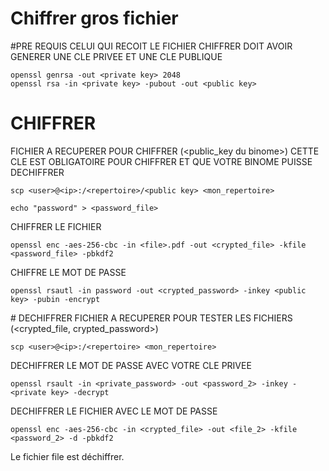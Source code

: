 # Chiffrer gros fichier

#PRE REQUIS
CELUI QUI RECOIT LE FICHIER CHIFFRER DOIT AVOIR GENERER UNE CLE PRIVEE ET UNE CLE PUBLIQUE
```
openssl genrsa -out <private key> 2048
openssl rsa -in <private key> -pubout -out <public key> 
```


# CHIFFRER

FICHIER A RECUPERER POUR CHIFFRER (<public_key du binome>)
CETTE CLE EST OBLIGATOIRE POUR CHIFFRER ET QUE VOTRE BINOME PUISSE DECHIFFRER  
```
scp <user>@<ip>:/<repertoire>/<public key> <mon_repertoire>
```


```
echo "password" > <password_file> 
```

CHIFFRER LE FICHIER
```
openssl enc -aes-256-cbc -in <file>.pdf -out <crypted_file> -kfile <password_file> -pbkdf2 
```

CHIFFRE LE MOT DE PASSE
```
openssl rsautl -in password -out <crypted_password> -inkey <public key> -pubin -encrypt
```

# DECHIFFRER 
FICHIER A RECUPERER POUR TESTER LES FICHIERS (<crypted_file, crypted_password>)
```
scp <user>@<ip>:/<repertoire> <mon_repertoire>
```

DECHIFFRER LE MOT DE PASSE AVEC VOTRE CLE PRIVEE 
```
openssl rsault -in <private_password> -out <password_2> -inkey -<private key> -decrypt
```

DECHIFFRER LE FICHIER AVEC LE MOT DE PASSE 
```
openssl enc -aes-256-cbc -in <crypted_file> -out <file_2> -kfile <password_2> -d -pbkdf2
```

Le fichier file est déchiffrer.
